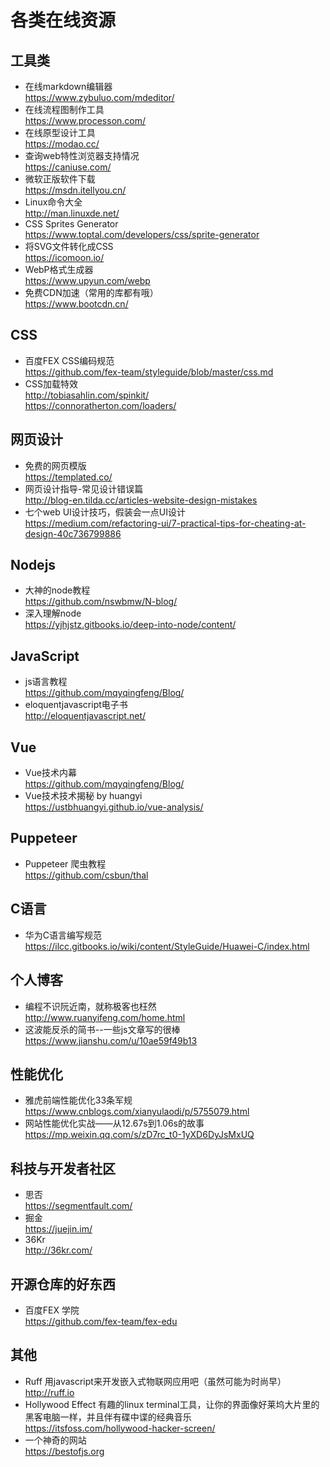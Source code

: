 # 各类在线资源


## 工具类 ##

 - 在线markdown编辑器  
    https://www.zybuluo.com/mdeditor/
 - 在线流程图制作工具  
    https://www.processon.com/
 - 在线原型设计工具  
    https://modao.cc/
 - 查询web特性浏览器支持情况  
    https://caniuse.com/
 - 微软正版软件下载  
    https://msdn.itellyou.cn/
 - Linux命令大全  
    http://man.linuxde.net/
 - CSS Sprites Generator   
    https://www.toptal.com/developers/css/sprite-generator
 - 将SVG文件转化成CSS   
    https://icomoon.io/  
 - WebP格式生成器  
    https://www.upyun.com/webp  
 - 免费CDN加速（常用的库都有哦）   
    https://www.bootcdn.cn/

## CSS ##

 - 百度FEX CSS编码规范  
    https://github.com/fex-team/styleguide/blob/master/css.md
 - CSS加载特效  
    http://tobiasahlin.com/spinkit/  
    https://connoratherton.com/loaders/
    

## 网页设计 ##

 - 免费的网页模版  
 https://templated.co/
 - 网页设计指导-常见设计错误篇  
 http://blog-en.tilda.cc/articles-website-design-mistakes
 - 七个web UI设计技巧，假装会一点UI设计  
 https://medium.com/refactoring-ui/7-practical-tips-for-cheating-at-design-40c736799886
 

## Nodejs ##

 - 大神的node教程  
 https://github.com/nswbmw/N-blog/
 - 深入理解node  
 https://yjhjstz.gitbooks.io/deep-into-node/content/
 

## JavaScript ##

 - js语言教程  
 https://github.com/mqyqingfeng/Blog/
 - eloquentjavascript电子书  
 http://eloquentjavascript.net/
 
 
 ## Vue ##
 - Vue技术内幕  
 https://github.com/mqyqingfeng/Blog/
  - Vue技术技术揭秘  by huangyi   
 https://ustbhuangyi.github.io/vue-analysis/
 
 
## Puppeteer ##  
- Puppeteer  爬虫教程  
https://github.com/csbun/thal

 
## C语言 ##
  - 华为C语言编写规范  
  https://ilcc.gitbooks.io/wiki/content/StyleGuide/Huawei-C/index.html
  
  
## 个人博客 ##
- 编程不识阮近南，就称极客也枉然  
http://www.ruanyifeng.com/home.html
- 这波能反杀的简书--一些js文章写的很棒  
https://www.jianshu.com/u/10ae59f49b13


## 性能优化 ##
- 雅虎前端性能优化33条军规  
https://www.cnblogs.com/xianyulaodi/p/5755079.html
- 网站性能优化实战——从12.67s到1.06s的故事  
https://mp.weixin.qq.com/s/zD7rc_t0-1yXD6DyJsMxUQ


## 科技与开发者社区 ##
- 思否  
https://segmentfault.com/
- 掘金  
https://juejin.im/
- 36Kr  
http://36kr.com/

## 开源仓库的好东西 ##
- 百度FEX 学院  
https://github.com/fex-team/fex-edu

## 其他 ##
- Ruff 用javascript来开发嵌入式物联网应用吧（虽然可能为时尚早）  
http://ruff.io
- Hollywood Effect 有趣的linux terminal工具，让你的界面像好莱坞大片里的黑客电脑一样，并且伴有碟中谍的经典音乐  
https://itsfoss.com/hollywood-hacker-screen/
- 一个神奇的网站  
https://bestofjs.org

